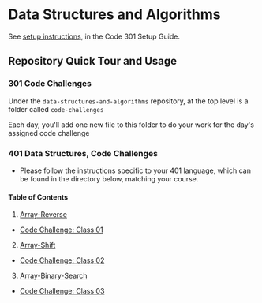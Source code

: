 # Data Structures and Algorithms

See [setup instructions](https://codefellows.github.io/setup-guide/code-301/3-code-challenges), in the Code 301 Setup Guide.

## Repository Quick Tour and Usage

### 301 Code Challenges

Under the `data-structures-and-algorithms` repository, at the top level is a folder called `code-challenges`

Each day, you'll add one new file to this folder to do your work for the day's assigned code challenge

### 401 Data Structures, Code Challenges

 - Please follow the instructions specific to your 401 language, which can be found in the directory below, matching your course.

#### Table of Contents

  1. [Array-Reverse](javascript/code-challenges/reverse-ll/array-reverse/README.md)

   - [Code Challenge: Class 01](https://canvas.instructure.com/courses/2873586/assignments/22248868)
   
  2. [Array-Shift](javascript/code-challenges/reverse-ll/array-shift/README.md)
  
   - [Code Challenge: Class 02](https://canvas.instructure.com/courses/2873586/assignments/22248869)

  3. [Array-Binary-Search](javascript/code-challenges/reverse-ll/array-binary-search/README.md)

   - [Code Challenge: Class 03](https://canvas.instructure.com/courses/2873586/assignments/22248870)
